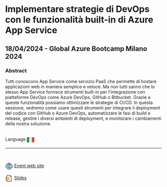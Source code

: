 # Implementare strategie di DevOps con le funzionalità built-in di Azure App Service
##  18/04/2024 - Global Azure Bootcamp Milano 2024
### Abstract 
Tutti conoscono App Service come servizio PaaS che permette di hostare applicazioni web in maniera semplice e veloce. Ma non tutti sanno che lo stesso App Service fornisce strumenti built-in per l'integrazione con piattaforme DevOps come Azure DevOps, GitHub o Bitbucket. Grazie a queste funzionalità possiamo ottimizzare le strategie di CI/CD. In questa sessione, vedremo come usare questi strumenti per integrare il deployment del codice con GitHub o Azure DevOps, automatizzare le fasi di build e release, gestire i diversi ambienti di deployment, e monitorare i cambiamenti della nostra soluzione.

<br/>
Language <img width="25" src="https://raw.githubusercontent.com/massimobonanni/massimobonanni/master/images/flagitaly.svg" style="vertical-align:middle">

<br/>

---

<br/>
<p>
<img width="25" src="https://raw.githubusercontent.com/massimobonanni/massimobonanni/master/images/eventwebsite.svg" style="vertical-align:middle"> 
<a href="https://www.azuremeetupmilano.it/e/3317/Global-Azure-Milano-2024">Event web site</a>
</p>

<p>
<img width="25" src="https://raw.githubusercontent.com/massimobonanni/massimobonanni/master/images/slides.svg" style="vertical-align:middle"> 
<a href="https://raw.githubusercontent.com/massimobonanni/massimobonanni/master/slides/GlobalAzureMilano2024.pdf">Slides</a>
</p>